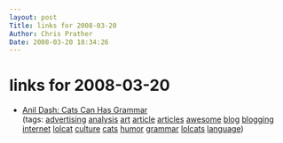 ```yaml
---
layout: post
Title: links for 2008-03-20  
Author: Chris Prather
Date: 2008-03-20 18:34:26
---
```


# links for 2008-03-20
<ul class="delicious">
	<li>
		<div class="delicious-link"><a href="http://www.dashes.com/anil/2007/04/cats-can-has-gr.html">Anil Dash: Cats Can Has Grammar</a></div>
		<div class="delicious-tags">(tags: <a href="http://del.icio.us/perigrin/advertising">advertising</a> <a href="http://del.icio.us/perigrin/analysis">analysis</a> <a href="http://del.icio.us/perigrin/art">art</a> <a href="http://del.icio.us/perigrin/article">article</a> <a href="http://del.icio.us/perigrin/articles">articles</a> <a href="http://del.icio.us/perigrin/awesome">awesome</a> <a href="http://del.icio.us/perigrin/blog">blog</a> <a href="http://del.icio.us/perigrin/blogging">blogging</a> <a href="http://del.icio.us/perigrin/internet">internet</a> <a href="http://del.icio.us/perigrin/lolcat">lolcat</a> <a href="http://del.icio.us/perigrin/culture">culture</a> <a href="http://del.icio.us/perigrin/cats">cats</a> <a href="http://del.icio.us/perigrin/humor">humor</a> <a href="http://del.icio.us/perigrin/grammar">grammar</a> <a href="http://del.icio.us/perigrin/lolcats">lolcats</a> <a href="http://del.icio.us/perigrin/language">language</a>)</div>
	</li>
</ul>

